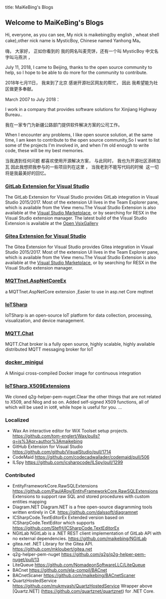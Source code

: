 title: MaiKeBing's Blogs

## Welcome to MaiKeBing's Blogs

Hi, everyone, as you can see, My nick is maikebing(by english , wheat shell cake),other nick name is MysticBoy, Chinese named  Yanhong Ma。

嗨， 大家好， 正如你看到的 我的网名叫麦壳饼，还有一个叫 MysticBoy 中文名字叫马燕洪 ，



July 11, 2018, I came to Beijing, thanks to the open source community to help, so I hope to be able to do more for the community to contribute. 

2018年七月11日， 我来到了北京 感谢开源社区网友的帮忙， 因此 我希望能为社区做更多奉献。 


March 2007 to July 2018：

I work in a company that provides software solutions for Xinjiang Highway Bureau..

我在一家专门为新疆公路部门提供软件解决方案的公司工作。

When I encounter any problems, I like open source solution, at the same time, I am keen to contribute to the open source community,So I want to list some of the projects I'm involved in, and when I'm old enough to write code, these will be my best memories.

当我遇到任何问题 都喜欢使用开源解决方案， 与此同时， 我也为开源社区添砖加瓦 因此我想把我参与的一些项目列在这里 ， 当我老到不能写代码的时候  这一切将是我最美好的回忆。 

### [GitLab Extension for Visual Studio](https://github.com/maikebing/MQTTnet.AspNetCoreEx)

The  GitLab Extension for Visual Studio provides GitLab integration in Visual Studio 2015/2017. Most of the extension UI lives in the Team Explorer pane, which is available from the View menu.The Visual Studio Extension is also available at the [Visual Studio Marketplace](https://marketplace.visualstudio.com/items?itemName=MysticBoy.GitLabExtensionforVisualStudio), or by searching for RESX in the Visual Studio extension manager. The latest build of the Visual Studio Extension is available at the [Open VsixGallery](http://vsixgallery.com/extension/54803a44-49e0-4935-bba4-7d7d91682273/)



### [Gitea Extension for Visual Studio](https://github.com/maikebing/Gitea.VisualStudio)

The  Gitea Extension for Visual Studio provides Gitea integration in Visual Studio 2015/2017. Most of the extension UI lives in the Team Explorer pane, which is available from the View menu.The Visual Studio Extension is also available at the [Visual Studio Marketplace](https://marketplace.visualstudio.com/items?itemName=MysticBoy.GiteaExtensionforVisualStudio), or by searching for RESX in the Visual Studio extension manager. 

### [MQTTnet.AspNetCoreEx](https://github.com/maikebing/MQTTnet.AspNetCoreEx)

  a MQTTnet.AspNetCore  extension ,Easier to use in asp.net Core mqttnet
 
### [IoTSharp](https://github.com/IoTSharp/IoTSharp)

IoTSharp is an open-source IoT platform for data collection, processing, visualization, and device management.

### [MQTT.Chat](https://github.com/IoTSharp/MQTT.Chat)

MQTT.Chat broker is a fully open source, highly scalable, highly available distributed MQTT messaging broker for IoT
   
  
### [docker_minigui](https://github.com/maikebing/docker_minigui)  

A Minigui cross-compiled Docker image for continuous integration 
  
### [IoTSharp.X509Extensions](https://github.com/IoTSharp/IoTSharp.X509Extensions)  

We cloned q2g-helper-pem-nuget.Clear the other things that are not related to X509, and Nlog and so on. Added self-signed X509 functions, all of which will be used in iot#, while hope is useful for you. ...


### Localized  

 - Wax An interactive editor for WiX Toolset setup projects. https://github.com/tom-englert/Wax/pulls?q=is%3Apr+author%3Amaikebing
 - GitHub Extension for Visual Studio   https://github.com/github/VisualStudio/pull/1714 
 - CodeMaid   https://github.com/codecadwallader/codemaid/pull/506 
 - ILSpy  https://github.com/icsharpcode/ILSpy/pull/1299


### Contributed
-  EntityFrameworkCore.RawSQLExtensions  https://github.com/PaulARoy/EntityFrameworkCore.RawSQLExtensions Extensions to support raw SQL and stored procedures with custom entities mapping 
 - Diagram.NET   Diagram.NET is a free open-source diagramming tools written entirely in C#.  https://github.com/dalssoft/diagramnet 
 - ICSharpCode.TextEditorEx  Extended version based on ICSharpCode.TextEditor which supports    https://github.com/StefH/ICSharpCode.TextEditorEx 
 - NGitLab  NGitLab is a .NET REST client implementation of GitLab API with no external dependencies.    https://github.com/maikebing/NGitLab  
- gitea.net .NET Library for the Gitea API.   https://github.com/mkloubert/gitea.net
-  q2g-helper-pem-nuget  https://github.com/q2g/q2g-helper-pem-nuget/pull/13 
-  LiteQueue  https://github.com/NomadeonSoftwareLLC/LiteQueue
-  BACnet  https://github.com/ela-compil/BACnet
-  BACnetScaner  https://github.com/maikebing/BACnetScaner
-  QuartzHostedService  https://github.com/mukmyash/QuartzHostedService      Wrapper above [Quartz.NET] (https://github.com/quartznet/quartznet) for .NET Core.
   

